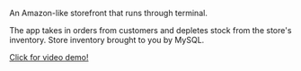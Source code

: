 An Amazon-like storefront that runs through terminal.

The app takes in orders from customers and depletes stock from the store's inventory. Store inventory brought to you by MySQL.

<a href="https://drive.google.com/file/d/1JnKgeZDWnG2jiVtKbdDiCP3K6Ho0wYUn/view">Click for video demo!</a>
